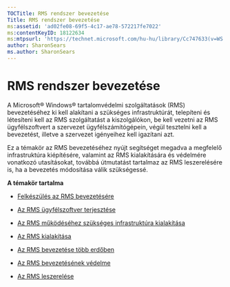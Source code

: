 ```yaml
---
TOCTitle: RMS rendszer bevezetése
Title: RMS rendszer bevezetése
ms:assetid: 'ad02fe08-69f5-4c17-ae78-572217fe7022'
ms:contentKeyID: 18122634
ms:mtpsurl: 'https://technet.microsoft.com/hu-hu/library/Cc747633(v=WS.10)'
author: SharonSears
ms.author: SharonSears
---
```


RMS rendszer bevezetése
=======================

A Microsoft® Windows® tartalomvédelmi szolgáltatások (RMS) bevezetéséhez ki kell alakítani a szükséges infrastruktúrát, telepíteni és létesíteni kell az RMS szolgáltatást a kiszolgálókon, be kell vezetni az RMS ügyfélszoftvert a szervezet ügyfélszámítógépein, végül tesztelni kell a bevezetést, illetve a szervezet igényeihez kell igazítani azt.

Ez a témakör az RMS bevezetéséhez nyújt segítséget megadva a megfelelő infrastruktúra kiépítésére, valamint az RMS kialakítására és védelmére vonatkozó utasításokat, továbbá útmutatást tartalmaz az RMS leszerelésére is, ha a bevezetés módosítása válik szükségessé.

**A témakör tartalma**

-   [Felkészülés az RMS bevezetésére](https://technet.microsoft.com/74be4758-5a12-4346-a5c2-20d98235cd4b)

-   [Az RMS ügyfélszoftver terjesztése](https://technet.microsoft.com/4b8dd930-4105-4e73-918c-12d2b05d5fb5)

-   [Az RMS működéséhez szükséges infrastruktúra kialakítása](https://technet.microsoft.com/e5b874df-d5b5-4365-8dce-e98662b57270)

-   [Az RMS kialakítása](https://technet.microsoft.com/2aa07e14-4f23-4387-8962-17f2a6b83d27)

-   [Az RMS bevezetése több erdőben](https://technet.microsoft.com/d531dfdc-efff-4eb0-8d99-f1fd19d7a963)

-   [Az RMS bevezetésének védelme](https://technet.microsoft.com/6de8b636-a824-4844-aefc-f26347abfc14)

-   [Az RMS leszerelése](https://technet.microsoft.com/dbcacce7-434d-48a7-a11d-ef9690d78b44)